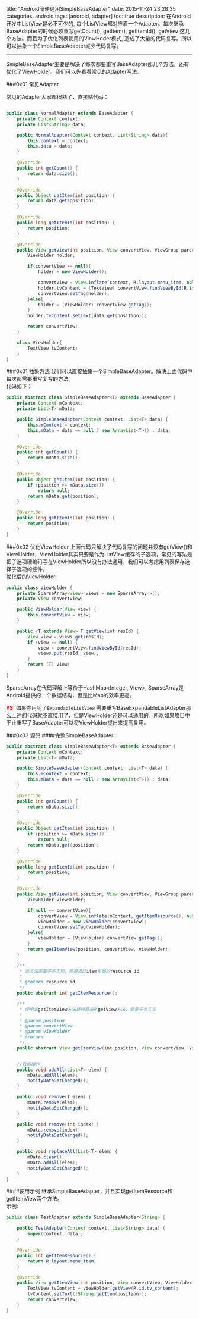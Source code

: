 title: "Android简便通用SimpleBaseAdapter"
date: 2015-11-24 23:28:35
categories: android 
tags: [android, adapter]
toc: true
description: 在Android开发中ListView是必不可少的, 每个ListView都对应着一个Adapter。每次继承BaseAdapter的时候必须重写getCount(), getItem(), getItemId(), getView 这几个方法。而且为了优化列表使用的ViewHoder模式, 造成了大量的代码复写。所以可以抽象一个SimpleBaseAdapter减少代码复写。

---
SimpleBaseAdapter主要是解决了每次都要重写BaseAdapter那几个方法，还有优化了ViewHolder。我们可以先看看常见的Adapter写法。

###0x01 常见Adapter

常见的Adapter大家都很熟了，直接贴代码：

```java

public class NormalAdapter extends BaseAdapter {
    private Context context;
    private List<String> data;

    public NormalAdapter(Context context, List<String> data){
        this.context = context;
        this.data = data;
    }

    @Override
    public int getCount() {
        return data.size();
    }

    @Override
    public Object getItem(int position) {
        return data.get(position);
    }

    @Override
    public long getItemId(int position) {
        return position;
    }

    @Override
    public View getView(int position, View convertView, ViewGroup parent) {
        ViewHolder holder;

        if(convertView == null){
            holder = new ViewHolder();

            convertView = View.inflate(context, R.layout.menu_item, null);
            holder.tvContent = (TextView) convertView.findViewById(R.id.tv_content);
            convertView.setTag(holder);
        }else{
            holder = (ViewHolder) convertView.getTag();
        }
        holder.tvContent.setText(data.get(position));

        return convertView;
    }

    class ViewHolder{
        TextView tvContent;
    }
}

```

###0x01 抽象方法
我们可以直接抽象一个SimpleBaseAdapter。解决上面代码中每次都需要重写复写的方法。   
代码如下：

```java
public abstract class SimpleBaseAdapter<T> extends BaseAdapter {
    private Context mContext;
    private List<T> mData;

    public SimpleBaseAdapter(Context context, List<T> data) {
        this.mContext = context;
        this.mData = data == null ? new ArrayList<T>() : data;
    }

    @Override
    public int getCount() {
        return mData.size();
    }

    @Override
    public Object getItem(int position) {
        if (position >= mData.size())
            return null;
        return mData.get(position);
    }

    @Override
    public long getItemId(int position) {
        return position;
    }
}

```

###0x02 优化ViewHolder
上面代码只解决了代码复写的问题并没有getView()和ViewHolder，ViewHolder其实只要是作为ListView缓存的子选项，常见的写法是把子选项硬编码写在ViewHolder所以没有办法通用，我们可以考虑用列表保存选择子选项的控件。   
优化后的ViewHolder:

```java 
public class ViewHolder {
    private SparseArray<View> views = new SparseArray<>();
    private View convertView;

    public ViewHolder(View view) {
        this.convertView = view;
    }

    public <T extends View> T getView(int resId) {
        View view = views.get(resId);
        if (view == null) {
            view = convertView.findViewById(resId);
            views.put(resId, view);
        }
        return (T) view;
    }
}
```

SparseArray在代码理解上等价于HashMap<Integer, View>, SparseArray是Android提供的一个数据结构，但是比Map的效率更高。   

**<font color=red>PS: </font>** 如果你用到了`ExpandableListView` 需要重写BaseExpandableListAdapter那么上述的代码就不直接用了，但是ViewHolder还是可以通用的。所以如果项目中不止重写了BaseAdapter可以将ViewHolder提出来提高复用。

###0x03 源码
####完整SimpleBaseAdapter：

```java
public abstract class SimpleBaseAdapter<T> extends BaseAdapter {
    private Context mContext;
    private List<T> mData;

    public SimpleBaseAdapter(Context context, List<T> data) {
        this.mContext = context;
        this.mData = data == null ? new ArrayList<T>() : data;
    }

    @Override
    public int getCount() {
        return mData.size();
    }

    @Override
    public Object getItem(int position) {
        if (position >= mData.size())
            return null;
        return mData.get(position);
    }

    @Override
    public long getItemId(int position) {
        return position;
    }

    @Override
    public View getView(int position, View convertView, ViewGroup parent) {
        ViewHolder viewHolder;

        if(null == convertView){
            convertView = View.inflate(mContext, getItemResource(), null);
            viewHolder = new ViewHolder(convertView);
            convertView.setTag(viewHolder);
        }else{
            viewHolder = (ViewHolder) convertView.getTag();
        }
        return getItemView(position, convertView, viewHolder);
    }

    /**
     * 该方法需要子类实现，需要返回item布局的resource id
     *
     * @return resource id
     */
    public abstract int getItemResource();

    /**
     * 使用该getItemView方法替换原来的getView方法，需要子类实现
     *
     * @param position
     * @param convertView
     * @param viewHolder
     * @return
     */
    public abstract View getItemView(int position, View convertView, ViewHolder viewHolder);


    //数据操作
    public void addAll(List<T> elem) {
        mData.addAll(elem);
        notifyDataSetChanged();
    }

    public void remove(T elem) {
        mData.remove(elem);
        notifyDataSetChanged();
    }

    public void remove(int index) {
        mData.remove(index);
        notifyDataSetChanged();
    }

    public void replaceAll(List<T> elem) {
        mData.clear();
        mData.addAll(elem);
        notifyDataSetChanged();
    }
}

```

####使用示例
继承SimpleBaseAdapter，并且实现getItemResource和getItemView两个方法。   
示例:

```java
public class TestAdapter extends SimpleBaseAdapter<String> {

    public TestAdapter(Context context, List<String> data) {
        super(context, data);
    }

    @Override
    public int getItemResource() {
        return R.layout.menu_item;
    }

    @Override
    public View getItemView(int position, View convertView, ViewHolder viewHolder) {
        TextView tvContent = viewHolder.getView(R.id.tv_content);
        tvContent.setText((String)getItem(position));
        return convertView;
    }
}

```
